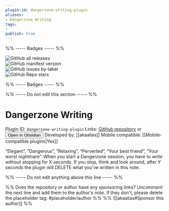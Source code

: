 ```yaml
---
plugin-id: dangerzone-writing-plugin
aliases:
- Dangerzone Writing
tags: 
- 
publish: true
---
```


%% ----- Badges ----- %%

![GitHub all releases](https://img.shields.io/github/downloads/akaalias/dangerzone-writing-plugin/total?color=573E7A&logo=github&style=for-the-badge)   
![GitHub manifest version](https://img.shields.io/github/manifest-json/v/akaalias/dangerzone-writing-plugin?color=573E7A&logo=github&style=for-the-badge)   
![GitHub issues by-label](https://img.shields.io/github/issues/akaalias/dangerzone-writing-plugin/help%20wanted?color=573E7A&logo=github&style=for-the-badge)   
![GitHub Repo stars](https://img.shields.io/github/stars/akaalias/dangerzone-writing-plugin?color=573E7A&logo=github&style=for-the-badge)

%% ----- Badges ----- %%

%% ----- Do not edit this section ----- %%

# Dangerzone Writing

Plugin ID: `dangerzone-writing-plugin`
Links: [GitHub repository](https://github.com/akaalias/dangerzone-writing-plugin) or [<button id=HH>Open in Obsidian</button>](obsidian://goto-plugin?id=dangerzone-writing-plugin)
Developed by: [[akaalias]]
Mobile compatible: [[Mobile-compatible plugins|Yes]]

“Elegant”, “Dangerous”, “Relaxing”, “Perverted”, “Your best friend”, “Your worst nightmare”. When you start a Dangerzone session, you have to write without stopping for X seconds. If you stop, think and look around, after Y seconds the plugin will DELETE what you've written in this note.

%% ----- Do not edit anything above this line ----- %% 

%% Does the repository or author have any sponsoring links? Uncomment the next line and add them to the author's note. If they don't, please delete the placeholder tag: #placeholder/author %%
%% ![[akaalias#Sponsor this author]] %%
